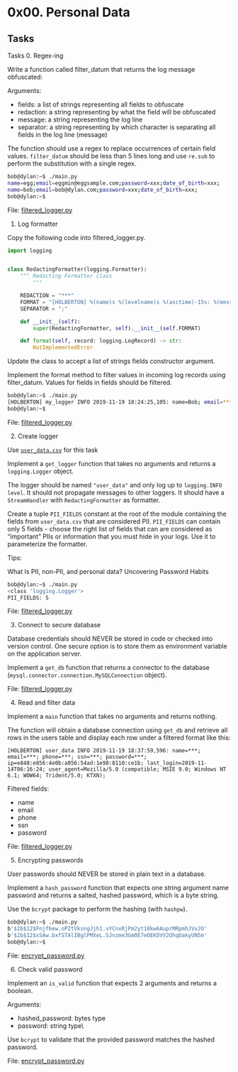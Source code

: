 # 0x00. Personal Data

## Tasks
Tasks
0. Regex-ing

Write a function called filter_datum that returns the log message obfuscated:

Arguments:
* fields: a list of strings representing all fields to obfuscate
* redaction: a string representing by what the field will be obfuscated
* message: a string representing the log line
* separator: a string representing by which character is separating all fields in the log line (message)

The function should use a regex to replace occurrences of certain field values.
`filter_datum` should be less than 5 lines long and use `re.sub` to perform the substitution with a single regex.
```sh
bob@dylan:~$ ./main.py
name=egg;email=eggmin@eggsample.com;password=xxx;date_of_birth=xxx;
name=bob;email=bob@dylan.com;password=xxx;date_of_birth=xxx;
bob@dylan:~$
```
File: [filtered_logger.py](./filtered_logger.py)
  
1. Log formatter

Copy the following code into filtered_logger.py.
```py
import logging


class RedactingFormatter(logging.Formatter):
    """ Redacting Formatter class
        """

    REDACTION = "***"
    FORMAT = "[HOLBERTON] %(name)s %(levelname)s %(asctime)-15s: %(message)s"
    SEPARATOR = ";"

    def __init__(self):
        super(RedactingFormatter, self).__init__(self.FORMAT)

    def format(self, record: logging.LogRecord) -> str:
        NotImplementedError
```
Update the class to accept a list of strings fields constructor argument.

Implement the format method to filter values in incoming log records using filter_datum. Values for fields in fields should be filtered.

```sh
bob@dylan:~$ ./main.py
[HOLBERTON] my_logger INFO 2019-11-19 18:24:25,105: name=Bob; email=***; ssn=***; password=***;
bob@dylan:~$
```
File: [filtered_logger.py](./filtered_logger.py)
  
2. Create logger

Use [`user_data.csv`](./user_data.csv) for this task

Implement a `get_logger` function that takes no arguments and returns a `logging.Logger` object.

The logger should be named `"user_data"` and only log up to `logging.INFO level`. It should not propagate messages to other loggers. It should have a `StreamHandler` with `RedactingFormatter` as formatter.

Create a tuple `PII_FIELDS` constant at the root of the module containing the fields from `user_data.csv` that are considered PII. `PII_FIELDS` can contain only 5 fields - choose the right list of fields that can are considered as “important” PIIs or information that you must hide in your logs. Use it to parameterize the formatter.

Tips:

What Is PII, non-PII, and personal data?
Uncovering Password Habits
```sh
bob@dylan:~$ ./main.py
<class 'logging.Logger'>
PII_FIELDS: 5
```
File: [filtered_logger.py](./filtered_logger.py)
  
3. Connect to secure database

Database credentials should NEVER be stored in code or checked into version control. One secure option is to store them as environment variable on the application server.

Implement a `get_db` function that returns a connector to the database (`mysql.connector.connection.MySQLConnection` object).

File: [filtered_logger.py](./filtered_logger.py)
  
4. Read and filter data

Implement a `main` function that takes no arguments and returns nothing.

The function will obtain a database connection using `get_db` and retrieve all rows in the users table and display each row under a filtered format like this:
```
[HOLBERTON] user_data INFO 2019-11-19 18:37:59,596: name=***; email=***; phone=***; ssn=***; password=***; ip=e848:e856:4e0b:a056:54ad:1e98:8110:ce1b; last_login=2019-11-14T06:16:24; user_agent=Mozilla/5.0 (compatible; MSIE 9.0; Windows NT 6.1; WOW64; Trident/5.0; KTXN);
```
Filtered fields:

* name
* email
* phone
* ssn
* password

File: [filtered_logger.py](./filtered_logger.py)
  
5. Encrypting passwords

User passwords should NEVER be stored in plain text in a database.

Implement a `hash_password` function that expects one string argument name password and returns a salted, hashed password, which is a byte string.

Use the `bcrypt` package to perform the hashing (with `hashpw`).
```sh
bob@dylan:~$ ./main.py
b'$2b$12$Fnjf6ew.oPZtVksngJjh1.vYCnxRjPm2yt18kw6AuprMRpmhJVxJO'
b'$2b$12$xSAw.bxfSTAlIBglPMXeL.SJnzme3Gm0E7eOEKOVV2OhqOakyUN5m'
bob@dylan:~$
```

File: [encrypt_password.py](./encrypt_password.py)
  
6. Check valid password

Implement an `is_valid` function that expects 2 arguments and returns a boolean.

Arguments:

* hashed_password: bytes type
* password: string type\

Use `bcrypt` to validate that the provided password matches the hashed password.

File: [encrypt_password.py](./encrypt_password.py)
  